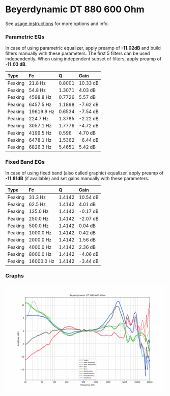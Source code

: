 # Beyerdynamic DT 880 600 Ohm
See [usage instructions](https://github.com/jaakkopasanen/AutoEq#usage) for more options and info.

### Parametric EQs
In case of using parametric equalizer, apply preamp of **-11.02dB** and build filters manually
with these parameters. The first 5 filters can be used independently.
When using independent subset of filters, apply preamp of **-11.03 dB**.

| Type    | Fc         |      Q | Gain     |
|:--------|:-----------|:-------|:---------|
| Peaking | 21.8 Hz    | 0.8001 | 10.33 dB |
| Peaking | 54.8 Hz    | 1.3071 | 4.03 dB  |
| Peaking | 4598.8 Hz  | 0.7726 | 5.57 dB  |
| Peaking | 6457.5 Hz  | 1.1898 | -7.62 dB |
| Peaking | 19619.9 Hz | 0.6534 | -7.54 dB |
| Peaking | 224.7 Hz   | 1.3785 | -2.22 dB |
| Peaking | 3057.1 Hz  | 1.7776 | -4.72 dB |
| Peaking | 4199.5 Hz  | 0.596  | 4.70 dB  |
| Peaking | 6478.1 Hz  | 1.5362 | -6.44 dB |
| Peaking | 6826.3 Hz  | 5.4651 | 5.42 dB  |

### Fixed Band EQs
In case of using fixed band (also called graphic) equalizer, apply preamp of **-11.81dB**
(if available) and set gains manually with these parameters.

| Type    | Fc         |      Q | Gain     |
|:--------|:-----------|:-------|:---------|
| Peaking | 31.3 Hz    | 1.4142 | 10.54 dB |
| Peaking | 62.5 Hz    | 1.4142 | 4.01 dB  |
| Peaking | 125.0 Hz   | 1.4142 | -0.17 dB |
| Peaking | 250.0 Hz   | 1.4142 | -2.07 dB |
| Peaking | 500.0 Hz   | 1.4142 | 0.04 dB  |
| Peaking | 1000.0 Hz  | 1.4142 | 0.42 dB  |
| Peaking | 2000.0 Hz  | 1.4142 | 1.56 dB  |
| Peaking | 4000.0 Hz  | 1.4142 | 2.36 dB  |
| Peaking | 8000.0 Hz  | 1.4142 | -4.06 dB |
| Peaking | 16000.0 Hz | 1.4142 | -3.44 dB |

### Graphs
![](./Beyerdynamic%20DT%20880%20600%20Ohm.png)